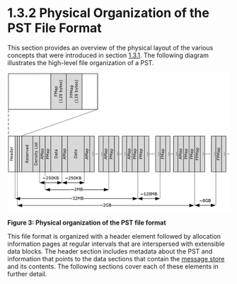 <html dir="LTR" xmlns:mshelp="http://msdn.microsoft.com/mshelp" xmlns:ddue="http://ddue.schemas.microsoft.com/authoring/2003/5" xmlns:xlink="http://www.w3.org/1999/xlink" xmlns:tool="http://www.microsoft.com/tooltip">
    <head>
        <meta http-equiv="Content-Type" content="text/html; CHARSET=utf-8"></meta>
        <meta name="save" content="history"></meta>
        <title>1.3.2 Physical Organization of the PST File Format</title>
        <xml>
            <mshelp:toctitle title="1.3.2 Physical Organization of the PST File Format"></mshelp:toctitle>
            <mshelp:rltitle title="[MS-PST]: Physical Organization of the PST File Format"></mshelp:rltitle>
            <mshelp:keyword index="A" term="6b57253b-0853-47bb-99bb-d4b8f78105f0"></mshelp:keyword>
            <mshelp:attr name="DCSext.ContentType" value="open specification"></mshelp:attr>
            <mshelp:attr name="AssetID" value="6b57253b-0853-47bb-99bb-d4b8f78105f0"></mshelp:attr>
            <mshelp:attr name="TopicType" value="kbRef"></mshelp:attr>
            <mshelp:attr name="DCSext.Title" value="[MS-PST]: Physical Organization of the PST File Format" />
        </xml>
    </head>
    <body>
        <div id="header">
            <h1 class="heading">1.3.2 Physical Organization of the PST File Format</h1>
        </div>
        <div id="mainSection">
            <div id="mainBody">
                <div id="allHistory" class="saveHistory"></div>
                <div id="sectionSection0" class="section" name="collapseableSection">
                    

<p>This section provides an overview of the physical layout of
the various concepts that were introduced in section <a href="de4157d3-fc53-4aec-81be-d1659c8a2302.htm">1.3.1</a>. The following
diagram illustrates the high-level file organization of a PST.</p>

<p><img id="MS-PST_pictb0649c8f-8a45-47f6-a26e-673d53d07b1c.png" src="MS-PST_files/image003.png" alt="Physical organization of the PST file format" title="Physical organization of the PST file format"></p>

<p><b>Figure 3: Physical organization of the PST file format</b></p>

<p>This file format is organized with a header element followed
by allocation information pages at regular intervals that are interspersed with
extensible data blocks. The header section includes metadata about the PST and
information that points to the data sections that contain the <a href="08220cc9-69b1-4072-a2e7-2a0ff201d505.htm#gt_fda94a53-448d-48d5-9991-176c530ff597">message store</a> and its
contents. The following sections cover each of these elements in further
detail.</p>
                </div>
            </div>
        </div>
    </body>
</html>
